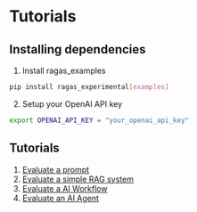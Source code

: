 # Tutorials

## Installing dependencies

1. Install ragas_examples

```bash
pip install ragas_experimental[examples]
```
2. Setup your OpenAI API key

```bash
export OPENAI_API_KEY = "your_openai_api_key"
```

## Tutorials

1. [Evaluate a prompt](prompt.md)
2. [Evaluate a simple RAG system](ragas/experimental/tutorials/evaluate_rag.md)
3. [Evaluate a AI Workflow](ragas/experimental/tutorials/evaluate_workflow.md)
4. [Evaluate an AI Agent](ragas/experimental/tutorials/evaluate_agent.md)
